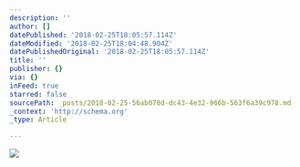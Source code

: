 ```yaml
---
description: ''
author: []
datePublished: '2018-02-25T18:05:57.114Z'
dateModified: '2018-02-25T18:04:48.904Z'
datePublishedOriginal: '2018-02-25T18:05:57.114Z'
title: ''
publisher: {}
via: {}
inFeed: true
starred: false
sourcePath: _posts/2018-02-25-56ab078d-dc43-4e32-966b-563f6a39c978.md
_context: 'http://schema.org'
_type: Article

---
```

![](https://the-grid-user-content.s3-us-west-2.amazonaws.com/abf57806-89bb-440a-bbf2-7b3b8c29c8a6.jpg)
